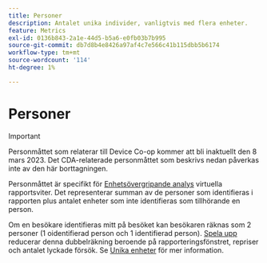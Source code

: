 ```yaml
---
title: Personer
description: Antalet unika individer, vanligtvis med flera enheter.
feature: Metrics
exl-id: 0136b843-2a1e-44d5-b5a6-e0fb03b7b995
source-git-commit: db7d8b4e8426a97af4c7e566c41b115dbb5b6174
workflow-type: tm+mt
source-wordcount: '114'
ht-degree: 1%

---
```


# Personer

>[!IMPORTANT]
>
>Personmåttet som relaterar till Device Co-op kommer att bli inaktuellt den 8 mars 2023. Det CDA-relaterade personmåttet som beskrivs nedan påverkas inte av den här borttagningen.

Personmåttet är specifikt för [Enhetsövergripande analys](../cda/overview.md) virtuella rapportsviter. Det representerar summan av de personer som identifieras i rapporten plus antalet enheter som inte identifieras som tillhörande en person.

Om en besökare identifieras mitt på besöket kan besökaren räknas som 2 personer (1 oidentifierad person och 1 identifierad person). [Spela upp](/help/components/cda/replay.md) reducerar denna dubbelräkning beroende på rapporteringsfönstret, repriser och antalet lyckade försök. Se [Unika enheter](unique-devices.md) för mer information.
